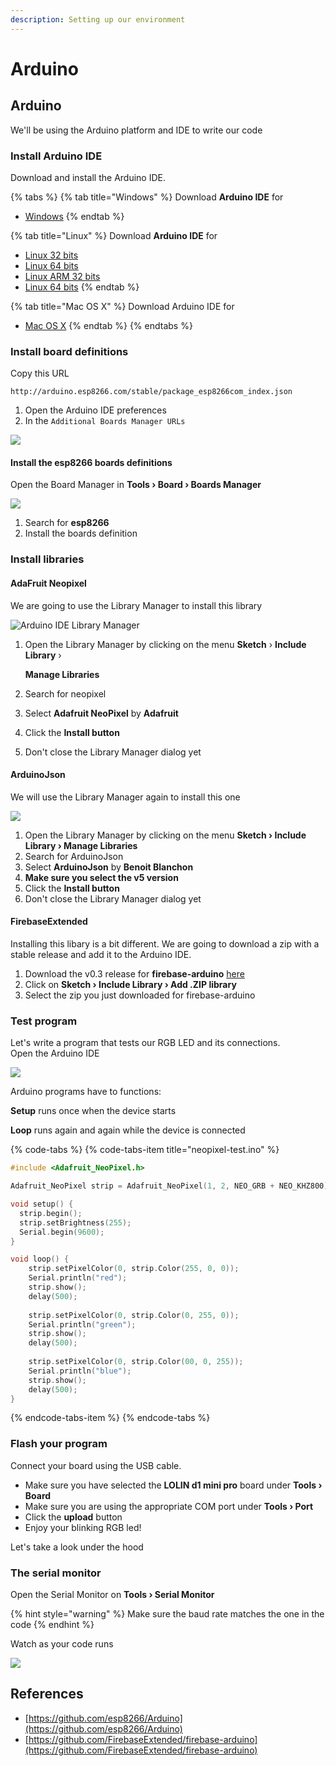 ```yaml
---
description: Setting up our environment
---
```


# Arduino

## Arduino

We'll be using the Arduino platform and IDE to write our code

### Install Arduino IDE

Download and install the Arduino IDE.

{% tabs %}
{% tab title="Windows" %}
Download **Arduino IDE** for 

* [Windows](https://www.arduino.cc/download_handler.php?f=/arduino-1.8.9-windows.exe)
{% endtab %}

{% tab title="Linux" %}
Download **Arduino IDE** for

* [Linux 32 bits](https://www.arduino.cc/download_handler.php?f=/arduino-1.8.9-linux32.tar.xz)
* [Linux 64 bits](https://www.arduino.cc/download_handler.php?f=/arduino-1.8.9-linux64.tar.xz)
* [Linux ARM 32 bits](https://www.arduino.cc/download_handler.php?f=/arduino-1.8.9-linuxarm.tar.xz)
* [Linux 64 bits](https://www.arduino.cc/download_handler.php?f=/arduino-1.8.9-linuxaarch64.tar.xz)
{% endtab %}

{% tab title="Mac OS X" %}
Download Arduino IDE for 

* [Mac OS X](https://www.arduino.cc/download_handler.php?f=/arduino-1.8.9-macosx.zip)
{% endtab %}
{% endtabs %}

### Install board definitions

Copy this URL

```text
http://arduino.esp8266.com/stable/package_esp8266com_index.json
```

1. Open the Arduino IDE preferences
2. In the `Additional Boards Manager URLs`

![](../.gitbook/assets/arduino-boards.png)

#### Install the esp8266 boards definitions

Open the Board Manager in **Tools › Board › Boards Manager**

![](../.gitbook/assets/image%20%283%29.png)

1. Search for **esp8266**
2. Install the boards definition

### Install libraries

#### AdaFruit Neopixel

We are going to use the Library Manager to install this library

![Arduino IDE Library Manager](../.gitbook/assets/image%20%288%29.png)

1. Open the Library Manager by clicking on the menu **Sketch** › **Include Library** › 

   **Manage Libraries**

2. Search for neopixel
3. Select **Adafruit NeoPixel** by **Adafruit**
4. Click the **Install button**
5. Don't close the Library Manager dialog yet

#### ArduinoJson

We will use the Library Manager again to install this one

![](../.gitbook/assets/image%20%286%29.png)

1. Open the Library Manager by clicking on the menu **Sketch › Include Library › Manage Libraries**
2. Search for ArduinoJson
3. Select **ArduinoJson** by **Benoit Blanchon**
4. **Make sure you select the v5 version**
5. Click the **Install button**
6. Don't close the Library Manager dialog yet

#### FirebaseExtended

Installing this libary is a bit different. We are going to download a zip with a stable release and add it to the Arduino IDE.

1. Download the v0.3 release for **firebase-arduino** [here](https://github.com/FirebaseExtended/firebase-arduino/archive/v0.3.zip)
2. Click on **Sketch › Include Library › Add .ZIP library**
3. Select the zip you just downloaded for firebase-arduino

### Test program

Let's write a program that tests our RGB LED and its connections.  
Open the Arduino  IDE



![](../.gitbook/assets/image%20%2811%29.png)

Arduino programs have to functions:

**Setup** runs once when the device starts

**Loop** runs again and again while the device is connected

{% code-tabs %}
{% code-tabs-item title="neopixel-test.ino" %}
```c
#include <Adafruit_NeoPixel.h>

Adafruit_NeoPixel strip = Adafruit_NeoPixel(1, 2, NEO_GRB + NEO_KHZ800);

void setup() {
  strip.begin();
  strip.setBrightness(255);
  Serial.begin(9600);
}

void loop() {
    strip.setPixelColor(0, strip.Color(255, 0, 0));
    Serial.println("red");
    strip.show();
    delay(500);
    
    strip.setPixelColor(0, strip.Color(0, 255, 0));
    Serial.println("green");
    strip.show();
    delay(500);
    
    strip.setPixelColor(0, strip.Color(00, 0, 255));
    Serial.println("blue");
    strip.show();
    delay(500);
}
```
{% endcode-tabs-item %}
{% endcode-tabs %}

### Flash your program

Connect your board using the USB cable.

* Make sure you have selected the **LOLIN d1 mini pro** board under **Tools › Board** 
* Make sure you are using the appropriate COM port under **Tools › Port** 
* Click the **upload** button 
* Enjoy your blinking RGB led!

Let's take a look under the hood

### The serial monitor

Open the Serial Monitor on **Tools › Serial Monitor**

{% hint style="warning" %}
Make sure the baud rate matches the one in the code
{% endhint %}

Watch as your code runs

![](../.gitbook/assets/image%20%284%29.png)

## References

* [https://github.com/esp8266/Arduino](https://github.com/esp8266/Arduino)
* [https://github.com/FirebaseExtended/firebase-arduino](https://github.com/FirebaseExtended/firebase-arduino)

